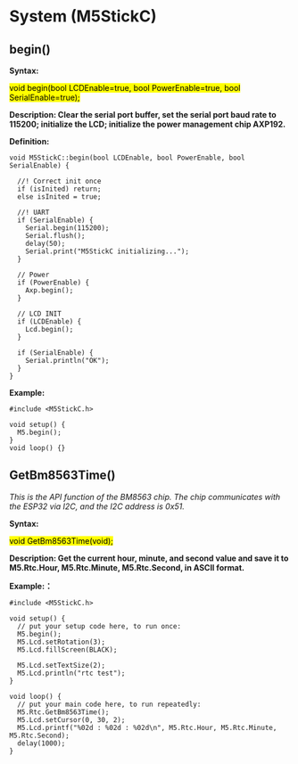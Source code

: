 # System (M5StickC)

##  begin()

**Syntax:**

<mark>void begin(bool LCDEnable=true, bool PowerEnable=true, bool SerialEnable=true);</mark>

**Description: Clear the serial port buffer, set the serial port baud rate to 115200; initialize the LCD; initialize the power management chip AXP192.**

**Definition:**

```arduino
void M5StickC::begin(bool LCDEnable, bool PowerEnable, bool SerialEnable) {

  //! Correct init once
  if (isInited) return;
  else isInited = true;

  //! UART
  if (SerialEnable) {
    Serial.begin(115200);
    Serial.flush();
    delay(50);
    Serial.print("M5StickC initializing...");
  }

  // Power
  if (PowerEnable) {
    Axp.begin();
  }

  // LCD INIT
  if (LCDEnable) {
    Lcd.begin();
  }

  if (SerialEnable) {
    Serial.println("OK");
  }
}
```

**Example:**

```arduino
#include <M5StickC.h>

void setup() {
  M5.begin();
}
void loop() {}
```

## GetBm8563Time()

*This is the API function of the BM8563 chip. The chip communicates with the ESP32 via I2C, and the I2C address is 0x51.*

**Syntax:**

<mark>void GetBm8563Time(void);</mark>

**Description: Get the current hour, minute, and second value and save it to M5.Rtc.Hour, M5.Rtc.Minute, M5.Rtc.Second, in ASCII format.**

**Example:：**

```arduino
#include <M5StickC.h>

void setup() {
  // put your setup code here, to run once:
  M5.begin();
  M5.Lcd.setRotation(3);
  M5.Lcd.fillScreen(BLACK);

  M5.Lcd.setTextSize(2);
  M5.Lcd.println("rtc test");
}

void loop() {
  // put your main code here, to run repeatedly:
  M5.Rtc.GetBm8563Time();
  M5.Lcd.setCursor(0, 30, 2);
  M5.Lcd.printf("%02d : %02d : %02d\n", M5.Rtc.Hour, M5.Rtc.Minute, M5.Rtc.Second);
  delay(1000);
}
```